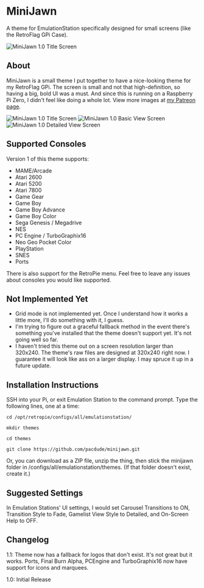 # MiniJawn
A theme for EmulationStation specifically designed for small screens (like the RetroFlag GPi Case). 

![MiniJawn 1.0 Title Screen](https://c10.patreonusercontent.com/3/eyJwIjoxfQ%3D%3D/patreon-media/p/post/27746437/a62326ef3c034d24a4cbb4f080ca2dc0/1.jpeg?token-time=1562112000&token-hash=b8XWjP5zZAkBGBuVzrvAsTvqQCIIKMuUzwJgfdkmu2c%3D "MiniJawn 1.0 Title Screen")

## About
MiniJawn is a small theme I put together to have a nice-looking theme for my RetroFlag GPi. The screen is small and not that high-definition, so having a big, bold UI was a must. And since this is running on a Raspberry Pi Zero, I didn't feel like doing a whole lot. View more images at [my Patreon page](https://www.patreon.com/posts/27746437).

![MiniJawn 1.0 Title Screen](https://i.imgur.com/w0WFg4r.png "MiniJawn 1.0 Title Screen") ![MiniJawn 1.0 Basic View Screen](https://i.imgur.com/Yq7yDXa.png "MiniJawn 1.0 Basic View") ![MiniJawn 1.0 Detailed View Screen](https://i.imgur.com/eD9PT8Q.png "MiniJawn 1.0 Detailed View")

## Supported Consoles
Version 1 of this theme supports:
- MAME/Arcade
- Atari 2600
- Atari 5200
- Atari 7800
- Game Gear
- Game Boy
- Game Boy Advance
- Game Boy Color
- Sega Genesis / Megadrive
- NES
- PC Engine / TurboGraphix16
- Neo Geo Pocket Color
- PlayStation
- SNES
- Ports

There is also support for the RetroPie menu. Feel free to leave any issues about consoles you would like supported.

## Not Implemented Yet
- Grid mode is not implemented yet. Once I understand how it works a little more, I'll do something with it, I guess.
- I'm trying to figure out a graceful fallback method in the event there's something you've installed that the theme doesn't support yet. It's not going well so far.
- I haven't tried this theme out on a screen resolution larger than 320x240. The theme's raw files are designed at 320x240 right now. I guarantee it will look like ass on a larger display. I may spruce it up in a future update.

## Installation Instructions
SSH into your Pi, or exit Emulation Station to the command prompt. Type the following lines, one at a time:

`cd /opt/retropie/configs/all/emulationstation/`

`mkdir themes`

`cd themes`

`git clone https://github.com/pacdude/minijawn.git`

Or, you can download as a ZIP file, unzip the thing, then stick the minijawn folder in /configs/all/emulationstation/themes. (If that folder doesn't exist, create it.)

## Suggested Settings
In Emulation Stations' UI settings, I would set Carousel Transitions to ON, Transition Style to Fade, Gamelist View Style to Detailed, and On-Screen Help to OFF.

## Changelog

1.1: Theme now has a fallback for logos that don't exist. It's not great but it works. Ports, Final Burn Alpha, PCEngine and TurboGraphix16 now have support for icons and marquees.

1.0: Initial Release
